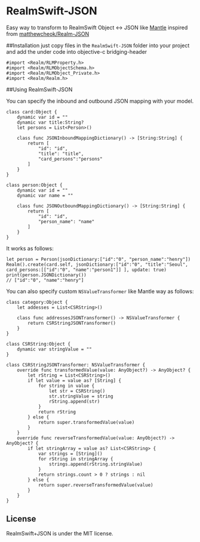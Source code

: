 # RealmSwift-JSON
Easy way to transform to RealmSwift Object &lt;-> JSON like [Mantle](https://github.com/Mantle/Mantle) inspired from [matthewcheok/Realm-JSON](https://github.com/matthewcheok/Realm-JSON) 

##Installation
just copy files in the ```RealmSwift-JSON``` folder into your project and add the under code into objective-c bridging-header

    #import <Realm/RLMProperty.h>
    #import <Realm/RLMObjectSchema.h>
    #import <Realm/RLMObject_Private.h>
    #import <Realm/Realm.h>
  
##Using RealmSwift-JSON 

You can specify the inbound and outbound JSON mapping with your model.

    class card:Object {
        dynamic var id = "" 
        dynamic var title:String?
        let persons = List<Person>()
    
        class func JSONInboundMappingDictionary() -> [String:String] {
            return [
                "id": "id",
                "title": "title",
                "card_persons":"persons"
            ]
        }
    }
    
    class person:Object {
        dynamic var id = ""
        dynamic var name = "" 
        
        class func JSONOutboundMappingDictionary() -> [String:String] {
            return [
                "id": "id",
                "person_name": "name"
            ]
        }
    }
    
It works as follows:
    
    let person = Person(jsonDictionary:["id":"0", "person_name":"henry"])
    Realm().create(card.self, jsonDictionary:["id":"0", "title":"Seoul", card_persons:[["id":"0", "name":"person1"]] ], update: true)
    print(person.JSONDictionary()) 
    // ["id":"0", "name":"henry"]
    
You can also specify custom ```NSValueTransformer```  like Mantle way as follows:

    class category:Object {
        let addesses = List<CSRString>()
        
        class func addressesJSONTransformer() -> NSValueTransformer {
            return CSRStringJSONTransformer()
        }
    }
    
    class CSRString:Object {
        dynamic var stringValue = "" 
    }
    
    class CSRStringJSONTransformer: NSValueTransformer {
        override func transformedValue(value: AnyObject?) -> AnyObject? {
            let rString = List<CSRString>()
            if let value = value as? [String] {
                for string in value {
                    let str = CSRString()
                    str.stringValue = string
                    rString.append(str)
                }
                return rString
            } else {
                return super.transformedValue(value)
            }
        }
        override func reverseTransformedValue(value: AnyObject?) -> AnyObject? {
            if let stringArray = value as? List<CSRString> {
                var strings = [String]()
                for rString in stringArray {
                    strings.append(rString.stringValue)
                }
                return strings.count > 0 ? strings : nil
            } else {
                return super.reverseTransformedValue(value)
            }
        }
    }
    
## License

RealmSwift+JSON is under the MIT license.
    

